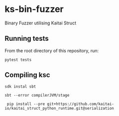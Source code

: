 # ks-bin-fuzzer
Binary Fuzzer utilising Kaitai Struct

## Running tests

From the root directory of this repository, run:

```
pytest tests
```

## Compiling ksc

```
sdk instal sbt
```

```
sbt --error compilerJVM/stage
```

```
 pip install --pre git+https://github.com/kaitai-io/kaitai_struct_python_runtime.git@serialization
```
